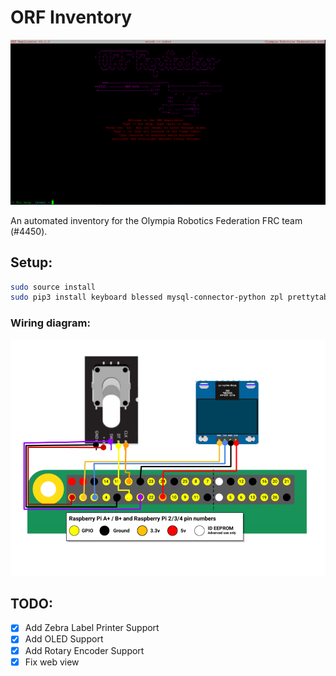 # ORF Inventory

![Screenshot of Inventory Scanner](./screenshot.PNG)

An automated inventory for the Olympia Robotics Federation FRC team (#4450).

## Setup:
```bash
sudo source install
sudo pip3 install keyboard blessed mysql-connector-python zpl prettytable
```
### Wiring diagram:
![Wiring diagram](./wiring.png)

## TODO:
 - [x] Add Zebra Label Printer Support
 - [x] Add OLED Support
 - [x] Add Rotary Encoder Support
 - [x] Fix web view
